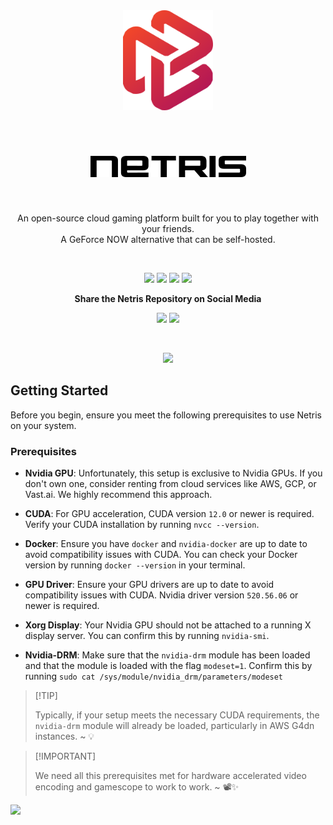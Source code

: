 <div align="center">
<div>

<a href="https://netris.me" >
<img height="160" src="/assets/logo.png">
</a>

</div>

&nbsp;
&nbsp;

<div align="center" >
<h1>
<a href="https://netris.me" >
<picture>
  <source media="(prefers-color-scheme: dark)" srcset="/assets/logo-name-white.png">
  <source media="(prefers-color-scheme: light)" srcset="/assets/logo-name-black.png">
  <img alt="netris logo name" src="/assets/logo-name-black.png">
</picture>

</a>

</h1>

</div>
&nbsp;
&nbsp;

An open-source cloud gaming platform built for you to play together with your friends. <br/> A GeForce NOW alternative that can be self-hosted.<br/>

</div>

&nbsp;
&nbsp;
 <div align="center" >

[![][github-release-shield]][github-release-link]
[![][discord-shield]][discord-link]
[![][github-license-shield]][github-license-link]
[![][github-stars-shield]][github-stars-link]

**Share the Netris Repository on Social Media**

[![][share-x-shield]][share-x-link]
[![][share-reddit-shield]][share-reddit-link]

</div>
&nbsp;
&nbsp;

<div align="center" >

[![][image-overview]][website-link]

</div>

## Getting Started

Before you begin, ensure you meet the following prerequisites to use Netris on your system.

### Prerequisites

- **Nvidia GPU**: Unfortunately, this setup is exclusive to Nvidia GPUs. If you don't own one, consider renting from cloud services like AWS, GCP, or Vast.ai. We highly recommend this approach.

- **CUDA**: For GPU acceleration, CUDA version `12.0` or newer is required. Verify your CUDA installation by running `nvcc --version`.

- **Docker**: Ensure you have `docker` and `nvidia-docker` are up to date to avoid compatibility issues with CUDA. You can check your Docker version by running `docker --version` in your terminal.

- **GPU Driver**: Ensure your GPU drivers are up to date to avoid compatibility issues with CUDA. Nvidia driver version `520.56.06` or newer is required.

- **Xorg Display**: Your Nvidia GPU should not be attached to a running X display server. You can confirm this by running `nvidia-smi`.

- **Nvidia-DRM**: Make sure that the `nvidia-drm` module has been loaded and that the module is loaded with the flag `modeset=1`. Confirm this by running `sudo cat /sys/module/nvidia_drm/parameters/modeset` 

> \[!TIP]
>
> Typically, if your setup meets the necessary CUDA requirements, the `nvidia-drm` module will already be loaded, particularly in AWS G4dn instances. \~ 💡

> \[!IMPORTANT]
>
> We need all this prerequisites met for hardware accelerated video encoding and gamescope to work to work. \~ 📽️✨


[![][image-star]][github-stars-link]

[github-release-link]: https://github.com/wanjohiryan/netris/releases
[github-release-shield]: https://img.shields.io/github/v/release/wanjohiryan/netris?color=369eff&labelColor=black&logo=github&style=flat-square
[discord-shield]: https://img.shields.io/discord/1080111004698021909?color=5865F2&label=discord&labelColor=black&logo=discord&logoColor=white&style=flat-square
[discord-link]: https://discord.com/invite/Y6etn3qKZ3
[github-license-shield]: https://img.shields.io/github/license/wanjohiryan/netris?color=white&labelColor=black&style=flat-square
[github-license-link]: https://github.com/wanjohiryan/netris/blob/main/LICENSE
[github-stars-shield]: https://img.shields.io/github/stars/wanjohiryan/netris?color=ffcb47&labelColor=black&style=flat-square
[github-stars-link]: https://github.com/wanjohiryan/netris/network/stargazers
[share-x-shield]: https://img.shields.io/badge/-share%20on%20x-black?labelColor=black&logo=x&logoColor=white&style=flat-square
[share-x-link]: https://twitter.com/intent/tweet?text=Hey%2C%20check%20out%20this%20Github%20repository.%20It%20is%20an%20open-source%20self-hosted%20Geforce%20Now%20alternative.&url=https%3A%2F%2Fgithub.com%2Fwanjohiryan%2Fnetris
[share-reddit-shield]: https://img.shields.io/badge/-share%20on%20reddit-black?labelColor=black&logo=reddit&logoColor=white&style=flat-square
[share-reddit-link]: https://www.reddit.com/submit?title=Hey%2C%20check%20out%20this%20Github%20repository.%20It%20is%20an%20open-source%20self-hosted%20Geforce%20Now%20alternative.&url=https%3A%2F%2Fgithub.com%2Fwanjohiryan%2Fnetris
[image-overview]: assets/banner.png
[website-link]: https://netris.me
[image-star]: assets/star-us.png